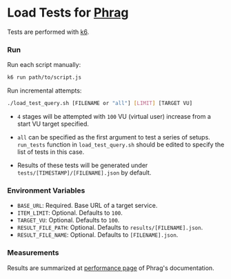 # Load Tests for [Phrag](https://github.com/ykskb/phrag)

Tests are performed with [k6](https://k6.io).

### Run

Run each script manually:

```sh
k6 run path/to/script.js
```

Run incremental attempts:

```sh
./load_test_query.sh [FILENAME or "all"] [LIMIT] [TARGET VU]
```

- `4` stages will be attempted with `100` VU (virtual user) increase from a start VU target specified.

- `all` can be specified as the first argument to test a series of setups. `run_tests` function in `load_test_query.sh` should be edited to specify the list of tests in this case.

- Results of these tests will be generated under `tests/[TIMESTAMP]/[FILENAME].json` by default.

### Environment Variables

- `BASE_URL`: Required. Base URL of a target service.
- `ITEM_LIMIT`: Optional. Defaults to `100`.
- `TARGET_VU`: Optional. Defaults to `100`.
- `RESULT_FILE_PATH`: Optional. Defaults to `results/[FILENAME].json`.
- `RESULT_FILE_NAME`: Optional. Defaults to `[FILENAME].json`.

### Measurements

Results are summarized at [performance page](https://github.com/ykskb/phrag/blob/main/docs/performance.md) of Phrag's documentation.
